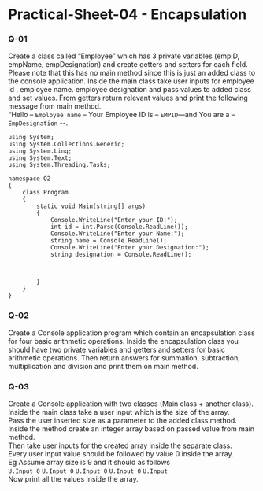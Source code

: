 # Practical-Sheet-04 - Encapsulation
### Q-01
Create a class called “Employee” which has 3 private variables (empID, empName, empDesignation)
and create getters and setters for each field. Please note that this has no main method since this is
just an added class to the console application. Inside the main class take user inputs for employee id ,
employee name. employee designation and pass values to added class and set values.
From getters return relevant values and print the following message from main method.<br/>
“Hello – ```Employee name``` – Your Employee ID is – ```EMPID```—and You are a – ```EmpDesignation``` --.
```
using System;
using System.Collections.Generic;
using System.Linq;
using System.Text;
using System.Threading.Tasks;

namespace Q2
{
    class Program
    {
        static void Main(string[] args)
        {
            Console.WriteLine("Enter your ID:");
            int id = int.Parse(Console.ReadLine());
            Console.WriteLine("Enter your Name:");
            string name = Console.ReadLine();
            Console.WriteLine("Enter your Designation:");
            string designation = Console.ReadLine();

           
           
        }
    }
}
```

### Q-02
Create a Console application program which contain an encapsulation class for four basic arithmetic
operations.
Inside the encapsulation class you should have two private variables and getters and setters for basic
arithmetic operations. Then return answers for summation, subtraction, multiplication and division
and print them on main method.

### Q-03
Create a Console application with two classes (Main class + another class).<br/>
Inside the main class take a user input which is the size of the array.<br/>
Pass the user inserted size as a parameter to the added class method.<br/>
Inside the method create an integer array based on passed value from main method.<br/>
Then take user inputs for the created array inside the separate class.<br/>
Every user input value should be followed by value 0 inside the array.<br/>
Eg Assume array size is 9 and it should as follows<br/>
```U.Input 0```  ```U.Input 0``` ```U.Input 0``` ```U.Input 0``` ```U.Input```<br/>
Now print all the values inside the array.
